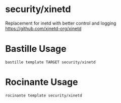 # security/xinetd
Replacement for inetd with better control and logging
https://github.com/xinetd-org/xinetd

# Bastille Usage
```shell
bastille template TARGET security/xinetd
```

# Rocinante Usage
```shell
rocinante template security/xinetd
```
